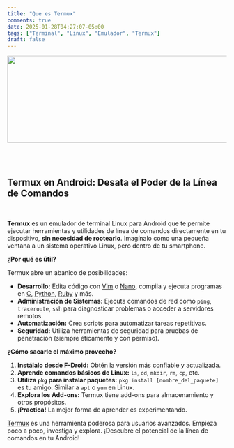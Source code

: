 ```yaml
---
title: "Que es Termux"
comments: true
date: 2025-01-28T04:27:07-05:00
tags: ["Terminal", "Linux", "Emulador", "Termux"]
draft: false
---
```


<p align="center">
<img src="../../img/termux.png" width="550" height="200"/>
</p>

<br>

<br>

## Termux en Android: Desata el Poder de la Línea de Comandos

<br>

**Termux** es un emulador de terminal Linux para Android que te permite ejecutar herramientas y utilidades de línea de comandos directamente en tu dispositivo, **sin necesidad de rootearlo**. Imagínalo como una pequeña ventana a un sistema operativo Linux, pero dentro de tu smartphone.

**¿Por qué es útil?**

Termux abre un abanico de posibilidades:

- **Desarrollo:** Edita código con [Vim] o [Nano], compila y ejecuta programas en [C], [Python], [Ruby] y más.
- **Administración de Sistemas:** Ejecuta comandos de red como `ping`, `traceroute`, `ssh` para diagnosticar problemas o acceder a servidores remotos.
- **Automatización:** Crea scripts para automatizar tareas repetitivas.
- **Seguridad:** Utiliza herramientas de seguridad para pruebas de penetración (siempre éticamente y con permiso).

**¿Cómo sacarle el máximo provecho?**

1.  **Instálalo desde F-Droid:** Obtén la versión más confiable y actualizada.
2.  **Aprende comandos básicos de Linux:** `ls`, `cd`, `mkdir`, `rm`, `cp`, etc.
3.  **Utiliza `pkg` para instalar paquetes:** `pkg install [nombre_del_paquete]` es tu amigo. Similar a `apt` o `yum` en Linux.
4.  **Explora los Add-ons:** Termux tiene add-ons para almacenamiento y otros propósitos.
5.  **¡Practica!** La mejor forma de aprender es experimentando.

[Termux] es una herramienta poderosa para usuarios avanzados. Empieza poco a poco, investiga y explora. ¡Descubre el potencial de la línea de comandos en tu Android!

[Vim]: https://www.vim.org/
[Nano]: https://www.nano-editor.org/
[C]: https://es.wikipedia.org/wiki/C_(lenguaje_de_programaci%C3%B3n)
[Python]: https://www.python.org/
[Ruby]: https://www.ruby-lang.org/es/
[Termux]: https://termux.dev/en/
